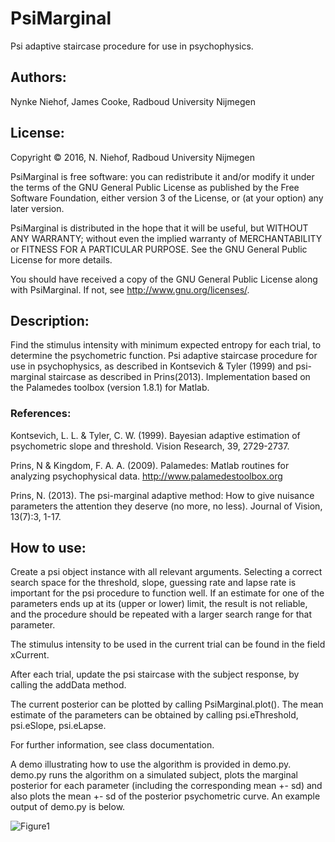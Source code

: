 # PsiMarginal
Psi adaptive staircase procedure for use in psychophysics.

## Authors:
Nynke Niehof, James Cooke, Radboud University Nijmegen

## License:
Copyright © 2016, N. Niehof, Radboud University Nijmegen

PsiMarginal is free software: you can redistribute it and/or modify
it under the terms of the GNU General Public License as published by
the Free Software Foundation, either version 3 of the License, or
(at your option) any later version.

PsiMarginal is distributed in the hope that it will be useful,
but WITHOUT ANY WARRANTY; without even the implied warranty of
MERCHANTABILITY or FITNESS FOR A PARTICULAR PURPOSE.  See the
GNU General Public License for more details.

You should have received a copy of the GNU General Public License
along with PsiMarginal. If not, see <http://www.gnu.org/licenses/>.

## Description:
Find the stimulus intensity with minimum expected entropy for each trial, to determine the psychometric function.
Psi adaptive staircase procedure for use in psychophysics, as described in Kontsevich & Tyler (1999)
and psi-marginal staircase as described in Prins(2013). Implementation based on the Palamedes toolbox (version 1.8.1) for Matlab.

### References:
Kontsevich, L. L. & Tyler, C. W. (1999). Bayesian adaptive estimation of psychometric slope and threshold. Vision Research, 39, 2729-2737.

Prins, N & Kingdom, F. A. A. (2009). Palamedes: Matlab routines for analyzing psychophysical data. http://www.palamedestoolbox.org

Prins, N. (2013). The psi-marginal adaptive method: How to give nuisance parameters the attention they deserve (no more, no less). Journal of Vision, 13(7):3, 1-17.

## How to use:
Create a psi object instance with all relevant arguments. Selecting a correct search space for the threshold,
slope, guessing rate and lapse rate is important for the psi procedure to function well. If an estimate for
one of the parameters ends up at its (upper or lower) limit, the result is not reliable, and the procedure
should be repeated with a larger search range for that parameter.

The stimulus intensity to be used in the current trial can be found in the field xCurrent.

After each trial, update the psi staircase with the subject response, by calling the addData method.

The current posterior can be plotted by calling PsiMarginal.plot(). The mean estimate of the parameters can be
obtained by calling psi.eThreshold, psi.eSlope, psi.eLapse.

For further information, see class documentation.

A demo illustrating how to use the algorithm is provided in demo.py. demo.py runs the algorithm on a simulated subject, plots the marginal posterior for each parameter (including the corresponding mean +- sd) and also plots the mean +- sd of the posterior psychometric curve. An example output of demo.py is below.

![Figure1](PsiCurve.png)
